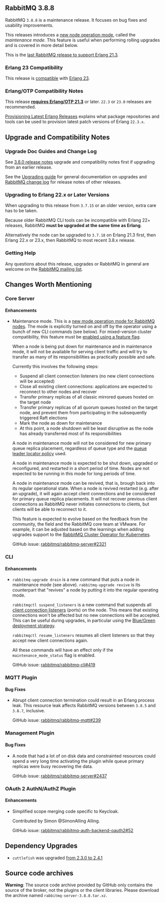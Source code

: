 ## RabbitMQ 3.8.8

RabbitMQ `3.8.8` is a maintenance release.
It focuses on bug fixes and usability improvements.

This releases introduces a [new node operation mode](https://github.com/rabbitmq/rabbitmq-server/issues/2321), called the *maintenance mode*.
This feature is useful when performing rolling upgrades and is covered
in more detail below.

This is the [last RabbitMQ release to support Erlang 21.3](https://groups.google.com/forum/#!topic/rabbitmq-users/v3K5nZNsfwM).

### Erlang 23 Compatibility

This release is [compatible](https://groups.google.com/forum/#!topic/rabbitmq-users/wlPIWz3UYHQ) with [Erlang 23](http://blog.erlang.org/OTP-23-Highlights/).

### Erlang/OTP Compatibility Notes

This release [**requires Erlang/OTP 21.3**](https://www.rabbitmq.com/which-erlang.html) or later.
`22.3` or `23.0` releases are recommended.

[Provisioning Latest Erlang Releases](https://www.rabbitmq.com/which-erlang.html#erlang-repositories) explains
what package repositories and tools can be used to provision latest patch versions of Erlang `22.3.x`.


## Upgrade and Compatibility Notes

### Upgrade Doc Guides and Change Log

See [3.8.0 release notes](https://github.com/rabbitmq/rabbitmq-server/releases/tag/v3.8.0) upgrade and
compatibility notes first if upgrading from an earlier release.

See the [Upgrading guide](https://www.rabbitmq.com/upgrade.html) for general documentation on upgrades and
[RabbitMQ change log](https://www.rabbitmq.com/changelog.html) for release notes of other releases.

### Upgrading to Erlang 22.x or Later Versions

When upgrading to this release from `3.7.15` or an older version, extra care has to be taken.

Because older RabbitMQ CLI tools can be incompatible with Erlang 22+ releases,
RabbitMQ **must be upgraded at the same time as Erlang**.

Alternatively the node can be upgraded to `3.7.18` on Erlang 21.3 first,
then Erlang 22.x or 23.x, then RabbitMQ to most recent 3.8.x release.

### Getting Help

Any questions about this release, upgrades or RabbitMQ in general are welcome on the [RabbitMQ mailing list](https://groups.google.com/forum/#!forum/rabbitmq-users).


## Changes Worth Mentioning

### Core Server

#### Enhancements

 * Maintenance mode. This is a [new mode operation mode for RabbitMQ nodes](https://github.com/rabbitmq/rabbitmq-server/issues/2321). The mode is explicitly turned
   on and off by the operator using a bunch of new CLI commands (see below). For mixed-version cluster
   compatibility, this feature must be [enabled using a feature flag](https://www.rabbitmq.com/feature-flags.html).

   When a node is being put down for maintenance and in maintenance mode, it will not be available for
   serving client traffic and will try to transfer as many of its responsibilities as practically possible
   and safe.

   Currently this involves the following steps:

    * Suspend all client connection listeners (no new client connections will be accepted)
    * Close all existing client connections: applications are expected to reconnect to other nodes and recover
    * Transfer primary replicas of all classic mirrored queues hosted on the target node
    * Transfer primary replicas of all quorum queues hosted on the target node, and prevent them from participating
      in the subsequently triggered Raft elections
    * Mark the node as down for maintenance
    * At this point, a node shutdown will be least disruptive as the node has already transferred most of its
      responsibilities

   A node in maintenance mode will not be considered for new primary queue replica placement,
   regardless of queue type and the [queue leader locator policy](https://www.rabbitmq.com/ha.html#leader-migration-data-locality) used.

   A node in maintenance mode is expected to be shut down, upgraded or reconfigured, and restarted in a short
   period of time. Nodes are not expected to be running in this mode for long periods of time.

   A node in maintenance mode can be revived, that is, brough back into its regular operational state.
   When a node is revived restarted (e.g. after an upgrade), it will again accept client connections
   and be considered for primary queue replica placements. It will not recover previous client connections
   as RabbitMQ never initiates connections to clients, but clients will be able to reconnect to it.

   This feature is expected to evolve based on the feedback from the community, the field and the
   RabbitMQ core team at VMware. For example, it can be adjusted based on the learnings when
   adding upgrades support to the [RabbitMQ Cluster Operator for Kubernetes](https://www.rabbitmq.com/kubernetes/operator/operator-overview.html).

   GitHub issue: [rabbitmq/rabbitmq-server#2321](https://github.com/rabbitmq/rabbitmq-server/issues/2321)


### CLI

#### Enhancements

 * `rabbitmq-upgrade drain` is a new command that puts a node in maintenance mode (see above).
   `rabbitmq-upgrade revive` is its counterpart that "revives" a node by putting it into the regular
   operating mode.

   `rabbitmqctl suspend_listeners` is a new command that suspends all [client connection listeners](https://www.rabbitmq.com/networking.html#ports)
   (ports) on the node. This means that existing connections won't be affected but no new connections
   will be accepted. This can be useful during upgrades, in particular using the
   [Blue/Green deployment strategy](https://www.rabbitmq.com/blue-green-upgrade.html).

   `rabbitmqctl resume_listeners` resumes all client listeners so that they accept new client connections
   again.

   All these commands will have an effect only if the `maintenance_mode_status` flag is enabled.

   GitHub issue: [rabbitmq/rabbitmq-cli#419](https://github.com/rabbitmq/rabbitmq-cli/pull/419)


### MQTT Plugin

#### Bug Fixes

 * Abrupt client connection termination could result in an Erlang process leak. This resource leak
   affects RabbitMQ versions between `3.8.5` and `3.8.7`, inclusive.

   GitHub issue: [rabbitmq/rabbitmq-mqtt#239](https://github.com/rabbitmq/rabbitmq-mqtt/pull/239)


### Management Plugin

#### Bug Fixes

 * A node that had a lot of on disk data and constrainted resources could spend a very long time
   activating the plugin while queue primary replicas were busy recovering the data.

   GitHub issue: [rabbitmq/rabbitmq-server#2437](https://github.com/rabbitmq/rabbitmq-server/issues/2437)


### OAuth 2 AuthN/AuthZ Plugin

#### Enhancements

 * Simplified scope merging code specific to Keycloak.

   Contributed by Simon @SimonAlling Alling.

   GitHub issue: [rabbitmq/rabbitmq-auth-backend-oauth2#52](https://github.com/rabbitmq/rabbitmq-auth-backend-oauth2/pull/52)


## Dependency Upgrades

 * `cuttlefish` was upgraded [from 2.3.0 to 2.4.1](https://github.com/Kyorai/cuttlefish/compare/v2.3.0...v2.4.1)


## Source code archives

**Warning**: The source code archive provided by GitHub only contains the source of the broker, not the plugins or the client libraries.
Please download the archive named `rabbitmq-server-3.8.8.tar.xz`.
